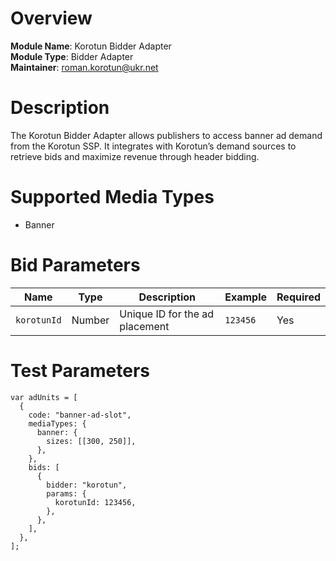 # Overview

**Module Name**: Korotun Bidder Adapter  
**Module Type**: Bidder Adapter  
**Maintainer**: roman.korotun@ukr.net

# Description

The Korotun Bidder Adapter allows publishers to access banner ad demand from the Korotun SSP. It integrates with Korotun’s demand sources to retrieve bids and maximize revenue through header bidding.

# Supported Media Types

- Banner

# Bid Parameters

| Name        | Type   | Description                    | Example  | Required |
| ----------- | ------ | ------------------------------ | -------- | -------- |
| `korotunId` | Number | Unique ID for the ad placement | `123456` | Yes      |

# Test Parameters

```
var adUnits = [
  {
    code: "banner-ad-slot",
    mediaTypes: {
      banner: {
        sizes: [[300, 250]],
      },
    },
    bids: [
      {
        bidder: "korotun",
        params: {
          korotunId: 123456,
        },
      },
    ],
  },
];
```

